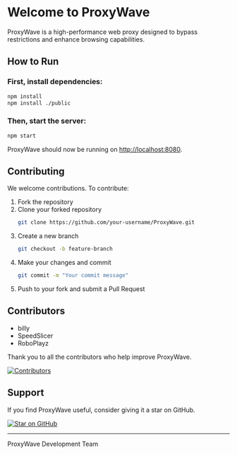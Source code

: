 # Welcome to ProxyWave

ProxyWave is a high-performance web proxy designed to bypass restrictions and enhance browsing capabilities.

## How to Run

### First, install dependencies:
```sh
npm install
npm install ./public
```

### Then, start the server:
```sh
npm start
```

ProxyWave should now be running on [http://localhost:8080](http://localhost:8080).

## Contributing
We welcome contributions. To contribute:
1. Fork the repository
2. Clone your forked repository
   ```sh
   git clone https://github.com/your-username/ProxyWave.git
   ```
3. Create a new branch
   ```sh
   git checkout -b feature-branch
   ```
4. Make your changes and commit
   ```sh
   git commit -m "Your commit message"
   ```
5. Push to your fork and submit a Pull Request

## Contributors

- billy
- SpeedSlicer
- RoboPlayz

Thank you to all the contributors who help improve ProxyWave.

[![Contributors](https://img.shields.io/github/contributors/your-repo/ProxyWave?style=for-the-badge)](https://github.com/your-repo/ProxyWave/graphs/contributors)

## Support
If you find ProxyWave useful, consider giving it a star on GitHub.

[![Star on GitHub](https://img.shields.io/github/stars/your-repo/ProxyWave?style=social)](https://github.com/your-repo/ProxyWave)

---

ProxyWave Development Team

